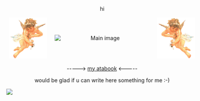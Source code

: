 <div align="center">
  <p>hi</p>
</div>

<div style="display: flex; justify-content: center; align-items: center; gap: 20px; flex-wrap: wrap;" align="center">
  <img src="https://github.com/spachka/spachka/blob/main/angelflut.gif?raw=true" alt="Angel left" style="width: 100px;">
  <img src="https://i.ibb.co/pj3rqk13/7c7fc03e3f3c68f7270a3ef26e687a4e.jpg" alt="Main image" style="width: 250px;">
  <img src="https://github.com/spachka/spachka/blob/main/angelright.gif?raw=true" alt="Angel right" style="width: 100px;">
</div>
<br>

<div align="center">
  <a>-----> </a><a href="https://spachka.atabook.org/">my atabook</a><a> <-----</a>
  <p>would be glad if u can write here something for me :-)</p>
</div>

![](https://komarev.com/ghpvc/?username=spachka&color=blueviolet&style=plastic&label=views:)



